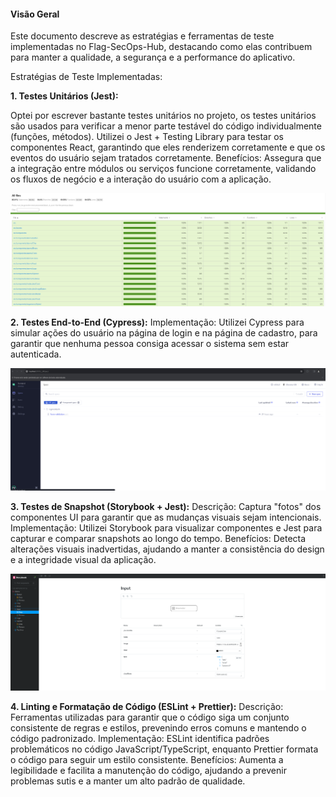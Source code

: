 #### Visão Geral

Este documento descreve as estratégias e ferramentas de teste implementadas no Flag-SecOps-Hub, destacando como elas contribuem para manter a qualidade, a segurança e a performance do aplicativo.

Estratégias de Teste Implementadas:

**1. Testes Unitários (Jest):**

Optei por escrever bastante testes unitários no projeto, os testes unitários são usados para verificar a menor parte testável do código individualmente (funções, métodos).
Utilizei o Jest + Testing Library para testar os componentes React, garantindo que eles renderizem corretamente e que os eventos do usuário sejam tratados corretamente.
Benefícios: Assegura que a integração entre módulos ou serviços funcione corretamente, validando os fluxos de negócio e a interação do usuário com a aplicação.

![coverage](../images/coverage.png)

**2. Testes End-to-End (Cypress):**
Implementação: Utilizei Cypress para simular ações do usuário na página de login e na página de cadastro, para garantir que nenhuma pessoa consiga acessar o sistema sem estar autenticada.

![cypress](../images/cypress.png)

**3. Testes de Snapshot (Storybook + Jest):**
Descrição: Captura "fotos" dos componentes UI para garantir que as mudanças visuais sejam intencionais.
Implementação: Utilizei Storybook para visualizar componentes e Jest para capturar e comparar snapshots ao longo do tempo.
Benefícios: Detecta alterações visuais inadvertidas, ajudando a manter a consistência do design e a integridade visual da aplicação.

![storybook](../images/storybook.png)

**4. Linting e Formatação de Código (ESLint + Prettier):**
Descrição: Ferramentas utilizadas para garantir que o código siga um conjunto consistente de regras e estilos, prevenindo erros comuns e mantendo o código padronizado.
Implementação: ESLint identifica padrões problemáticos no código JavaScript/TypeScript, enquanto Prettier formata o código para seguir um estilo consistente.
Benefícios: Aumenta a legibilidade e facilita a manutenção do código, ajudando a prevenir problemas sutis e a manter um alto padrão de qualidade.
